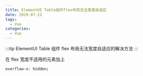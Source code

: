 ```yaml
---
title: ElementUI Table组件flex布局无法宽度自适应
date: 2019-07-22
tags:
  - Vue
categories:
  - Vue
---
```


:::tip
ElementUI Table 组件 flex 布局无法宽度自适应的解决方法
:::

<!-- more -->

在 flex 宽度不适用的元素加上

```
overflow-x: hidden;
```
